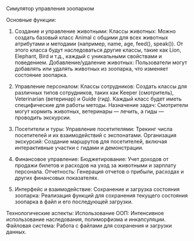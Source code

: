 Симулятор управления зоопарком

Основные функции:

1. Создание и управление животными:
Классы животных: Можно создать базовый класс Animal с общими для всех животных атрибутами и методами (например, name, age, feed(), speak()). От этого класса будут наследоваться другие классы, такие как Lion, Elephant, Bird и т.д., каждый с уникальными свойствами и поведением.
Добавление/удаление животных: Пользователи могут добавлять или удалять животных из зоопарка, что изменяет состояние зоопарка.

2. Управление персоналом:
Классы сотрудников: Создать классы для различных типов сотрудников, таких как Keeper (смотритель), Veterinarian (ветеринар) и Guide (гид). Каждый класс будет иметь специфические для работы методы.
Назначение задач: Смотрители могут кормить животных, ветеринары — лечить, а гиды — проводить экскурсии.

3. Посетители и туры:
Управление посетителями: Трекинг числа посетителей и их взаимодействий с экспонатами.
Организация экскурсий: Создание маршрутов для посетителей, включая интерактивные участки с гидами и демонстрации.

4. Финансовое управление:
Бюджетирование: Учет доходов от продажи билетов и расходов на уход за животными и зарплату персонала.
Отчетность: Генерация отчетов о прибыли, расходах и других финансовых показателях.

5. Интерфейс и взаимодействие:
Сохранение и загрузка состояния зоопарка: Реализация функций для сохранения текущего состояния зоопарка в файл и его последующей загрузки.

Технологические аспекты:
Использование ООП: Интенсивное использование наследования, полиморфизма и инкапсуляции.
Файловая система: Работа с файлами для сохранения и загрузки данных.

